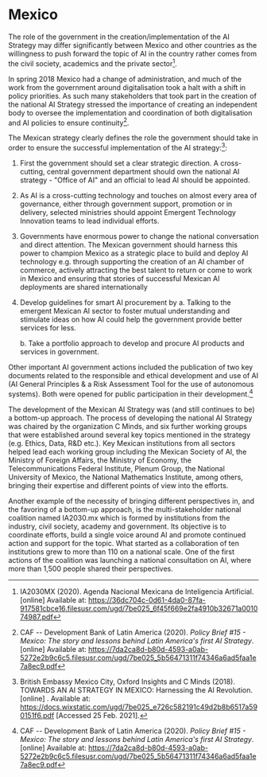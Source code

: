 # Mexico

The role of the government in the creation/implementation of the AI Strategy may differ significantly between Mexico and other countries as the willingness to push forward the topic of AI in the country rather comes from the civil society, academics and the private sector[^42].

In spring 2018 Mexico had a change of administration, and much of the work from the government around digitalisation took a halt with a shift in policy priorities. As such many stakeholders that took part in the creation of the national AI Strategy stressed the importance of creating an independent body to oversee the implementation and coordination of both digitalisation and AI policies to ensure continuity[^43].

The Mexican strategy clearly defines the role the government should take in order to ensure the successful implementation of the AI strategy:[^44]: 

1.  First the government should set a clear strategic direction. A cross-cutting, central government department should own the national AI strategy - "Office of AI" and an official to lead AI should be appointed.
2.  As AI is a cross-cutting technology and touches on almost every area of governance, either through government support, promotion or in delivery, selected ministries should appoint Emergent Technology Innovation teams to lead individual efforts.
3.  Governments have enormous power to change the national conversation and direct attention. The Mexican government should harness this power to champion Mexico as a strategic place to build and deploy AI technology e.g. through supporting the creation of an AI chamber of commerce, actively attracting the best talent to return or come to work in Mexico and ensuring that stories of successful Mexican AI deployments are shared internationally
4.  Develop guidelines for smart AI procurement by
    a.  Talking to the emergent Mexican AI sector to foster mutual understanding and stimulate ideas on how AI could help the government provide better services for less.

    b.  Take a portfolio approach to develop and procure AI products and services in government.

Other important AI government actions included the publication of two key documents related to the responsible and ethical development and use of AI (AI General Principles & a Risk Assessment Tool for the use of autonomous systems). Both were opened for public participation in their development.[^45]

The development of the Mexican AI Strategy was (and still continues to be) a bottom-up approach. The process of developing the national AI Strategy was chaired by the organization C Minds, and six further working groups that were established around several key topics mentioned in the strategy (e.g. Ethics, Data, R&D etc.). Key Mexican institutions from all sectors helped lead each working group including the Mexican Society of AI, the Ministry of Foreign Affairs, the Ministry of Economy, the Telecommunications Federal Institute, Plenum Group, the National University of Mexico, the National Mathematics Institute, among others, bringing their expertise and different points of view into the efforts.

Another example of the necessity of bringing different perspectives in, and the favoring of a bottom-up approach, is the multi-stakeholder national coalition named IA2030.mx which is formed by institutions from the industry, civil society, academy and government. Its objective is to coordinate efforts, build a single voice around AI and promote continued action and support for the topic. What started as a collaboration of ten institutions grew to more than 110 on a national scale. One of the first actions of the coalition was launching a national consultation on AI, where more than 1,500 people shared their perspectives.

[^42]: IA2030MX (2020). Agenda Nacional Mexicana de Inteligencia Artificial. [online] Available at: https://36dc704c-0d61-4da0-87fa-917581cbce16.filesusr.com/ugd/7be025_6f45f669e2fa4910b32671a001074987.pdf

[^43]: CAF -- Development Bank of Latin America (2020). *Policy Brief #15 - Mexico: The story and lessons behind Latin America's first AI Strategy*. [online] Available at: https://7da2ca8d-b80d-4593-a0ab-5272e2b9c6c5.filesusr.com/ugd/7be025_5b56471311f74346a6ad5faa1e7a8ec9.pdf

[^44]: British Embassy Mexico City, Oxford Insights and C Minds (2018).  TOWARDS AN AI STRATEGY IN MEXICO: Harnessing the AI Revolution.  [online] . Available at: https://docs.wixstatic.com/ugd/7be025_e726c582191c49d2b8b6517a590151f6.pdf [Accessed 25 Feb. 2021].

[^45]: CAF -- Development Bank of Latin America (2020). *Policy Brief #15 - Mexico: The story and lessons behind Latin America's first AI Strategy*. [online] Available at: https://7da2ca8d-b80d-4593-a0ab-5272e2b9c6c5.filesusr.com/ugd/7be025_5b56471311f74346a6ad5faa1e7a8ec9.pdf
